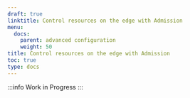 ```yaml
---
draft: true
linktitle: Control resources on the edge with Admission
menu:
  docs:
    parent: advanced configuration
    weight: 50
title: Control resources on the edge with Admission
toc: true
type: docs
---
```


:::info
Work in Progress
:::